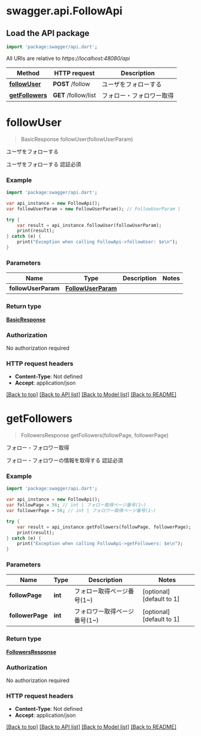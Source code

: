 # swagger.api.FollowApi

## Load the API package
```dart
import 'package:swagger/api.dart';
```

All URIs are relative to *https://localhost:48080/api*

Method | HTTP request | Description
------------- | ------------- | -------------
[**followUser**](FollowApi.md#followUser) | **POST** /follow | ユーザをフォローする
[**getFollowers**](FollowApi.md#getFollowers) | **GET** /follow/list | フォロー・フォロワー取得


# **followUser**
> BasicResponse followUser(followUserParam)

ユーザをフォローする

ユーザをフォローする 認証必須 

### Example 
```dart
import 'package:swagger/api.dart';

var api_instance = new FollowApi();
var followUserParam = new FollowUserParam(); // FollowUserParam | 

try { 
    var result = api_instance.followUser(followUserParam);
    print(result);
} catch (e) {
    print("Exception when calling FollowApi->followUser: $e\n");
}
```

### Parameters

Name | Type | Description  | Notes
------------- | ------------- | ------------- | -------------
 **followUserParam** | [**FollowUserParam**](FollowUserParam.md)|  | 

### Return type

[**BasicResponse**](BasicResponse.md)

### Authorization

No authorization required

### HTTP request headers

 - **Content-Type**: Not defined
 - **Accept**: application/json

[[Back to top]](#) [[Back to API list]](../README.md#documentation-for-api-endpoints) [[Back to Model list]](../README.md#documentation-for-models) [[Back to README]](../README.md)

# **getFollowers**
> FollowersResponse getFollowers(followPage, followerPage)

フォロー・フォロワー取得

フォロー・フォロワーの情報を取得する 認証必須 

### Example 
```dart
import 'package:swagger/api.dart';

var api_instance = new FollowApi();
var followPage = 56; // int | フォロー取得ページ番号(1~)
var followerPage = 56; // int | フォロワー取得ページ番号(1~)

try { 
    var result = api_instance.getFollowers(followPage, followerPage);
    print(result);
} catch (e) {
    print("Exception when calling FollowApi->getFollowers: $e\n");
}
```

### Parameters

Name | Type | Description  | Notes
------------- | ------------- | ------------- | -------------
 **followPage** | **int**| フォロー取得ページ番号(1~) | [optional] [default to 1]
 **followerPage** | **int**| フォロワー取得ページ番号(1~) | [optional] [default to 1]

### Return type

[**FollowersResponse**](FollowersResponse.md)

### Authorization

No authorization required

### HTTP request headers

 - **Content-Type**: Not defined
 - **Accept**: application/json

[[Back to top]](#) [[Back to API list]](../README.md#documentation-for-api-endpoints) [[Back to Model list]](../README.md#documentation-for-models) [[Back to README]](../README.md)


